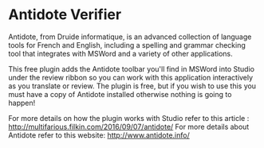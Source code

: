 # Antidote Verifier





Antidote, from Druide informatique, is an advanced collection of language tools for French and English, including a spelling and grammar checking tool that integrates with MSWord and a variety of other applications. 


This free plugin adds the Antidote toolbar you'll find in MSWord into Studio under the review ribbon so you can work with this application interactively as you translate or review. The plugin is free, but if you wish to use this you must have a copy of Antidote installed otherwise nothing is going to happen!


For more details on how the plugin works with Studio refer to this article : http://multifarious.filkin.com/2016/09/07/antidote/ For more details about Antidote refer to this website: http://www.antidote.info/
